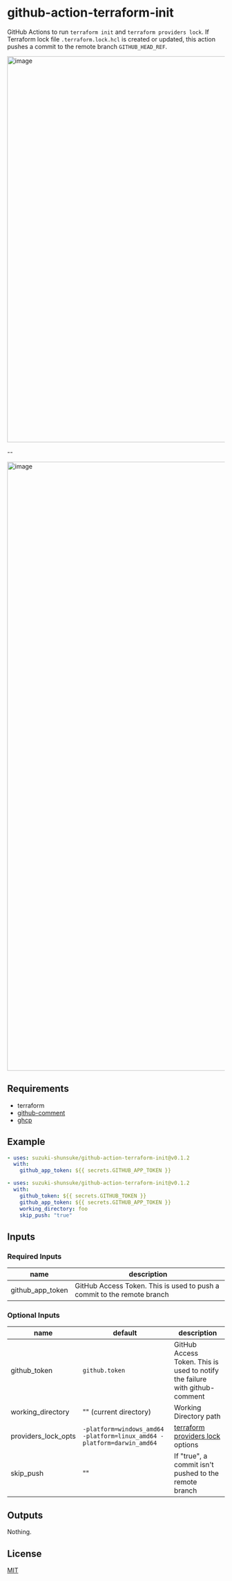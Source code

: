 # github-action-terraform-init

GitHub Actions to run `terraform init` and `terraform providers lock`.
If Terraform lock file `.terraform.lock.hcl` is created or updated, this action pushes a commit to the remote branch `GITHUB_HEAD_REF`.

<img width="894" alt="image" src="https://user-images.githubusercontent.com/13323303/155866735-85f964d8-7bb7-411c-9b20-5f7abcea3e1a.png">

--

<img width="1410" alt="image" src="https://user-images.githubusercontent.com/13323303/155866753-32012a3b-02fe-4f58-935e-178283ae2c77.png">

## Requirements

- terraform
- [github-comment](https://github.com/suzuki-shunsuke/github-comment)
- [ghcp](https://github.com/int128/ghcp)

## Example

```yaml
- uses: suzuki-shunsuke/github-action-terraform-init@v0.1.2
  with:
    github_app_token: ${{ secrets.GITHUB_APP_TOKEN }}
```

```yaml
- uses: suzuki-shunsuke/github-action-terraform-init@v0.1.2
  with:
    github_token: ${{ secrets.GITHUB_TOKEN }}
    github_app_token: ${{ secrets.GITHUB_APP_TOKEN }}
    working_directory: foo
    skip_push: "true"
```

## Inputs

### Required Inputs

name | description
--- | ---
github_app_token | GitHub Access Token. This is used to push a commit to the remote branch

### Optional Inputs

name | default | description
--- | --- | ---
github_token | `github.token` | GitHub Access Token. This is used to notify the failure with github-comment
working_directory | "" (current directory) | Working Directory path
providers_lock_opts | `-platform=windows_amd64 -platform=linux_amd64 -platform=darwin_amd64` | [terraform providers lock](https://www.terraform.io/cli/commands/providers/lock) options
skip_push | "" | If "true", a commit isn't pushed to the remote branch

## Outputs

Nothing.

## License

[MIT](LICENSE)
